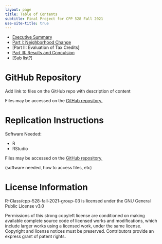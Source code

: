 ```yaml
---
layout: page
title: Table of Contents
subtitle: Final Project for CPP 528 Fall 2021
use-site-title: true
---
```


- [Executive Summary](https://r-class.github.io/cpp-528-fall-2021-group-03/analysis/exec/)
- [Part I: Neighborhood Change](https://github.com/R-Class/cpp-528-fall-2021-group-03/blob/main/analysis/part_i.md)
- [Part II: Evaluation of Tax Credits]
- [Part III: Results and Conculsion](https://r-class.github.io/cpp-528-fall-2021-group-03/analysis/results/)
 - [Sub list?]

# GitHub Repository

Add link to files on the GitHub repo with description of content

Files may be accessed on the [GitHub repository.](https://github.com/R-Class/cpp-528-fall-2021-group-03)

# Replication Instructions 

Software Needed:
- R
- RStudio

Files may be accessed on the [GitHub repository.](https://github.com/R-Class/cpp-528-fall-2021-group-03)

(software needed, how to access files, etc)

# License Information

R-Class/cpp-528-fall-2021-group-03 is licensed under the
GNU General Public License v3.0

Permissions of this strong copyleft license are conditioned on making available complete source code of licensed works and modifications, which include larger works using a licensed work, under the same license. Copyright and license notices must be preserved. Contributors provide an express grant of patent rights.
